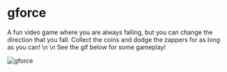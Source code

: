 # gforce
A fun video game where you are always falling, but you can change the direction that you fall. Collect the coins and dodge the zappers for as long as you can!
\n
\n
See the gif below for some gameplay!




![gforce](https://github.com/jperry45/gforce/blob/master/gforce.gif)
